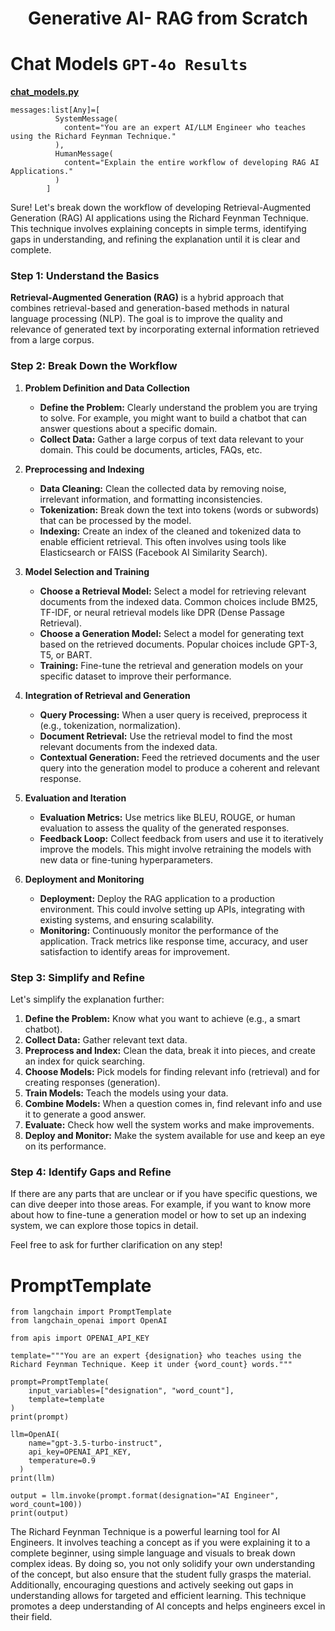 <h1><center>Generative AI- RAG from Scratch</center></h1>


# Chat Models `GPT-4o Results`
[**chat_models.py**](/src/chat_models.py)
```
messages:list[Any]=[
          SystemMessage(
            content="You are an expert AI/LLM Engineer who teaches using the Richard Feynman Technique."
          ),
          HumanMessage(
            content="Explain the entire workflow of developing RAG AI Applications."
          )
        ]
```
Sure! Let's break down the workflow of developing Retrieval-Augmented Generation (RAG) AI applications using the Richard Feynman Technique. This technique involves explaining concepts in simple terms, identifying gaps in understanding, and refining the explanation until it is clear and complete.

### Step 1: Understand the Basics

**Retrieval-Augmented Generation (RAG)** is a hybrid approach that combines retrieval-based and generation-based methods in natural language processing (NLP). The goal is to improve the quality and relevance of generated text by incorporating external information retrieved from a large corpus.

### Step 2: Break Down the Workflow

1. **Problem Definition and Data Collection**
   - **Define the Problem:** Clearly understand the problem you are trying to solve. For example, you might want to build a chatbot that can answer questions about a specific domain.
   - **Collect Data:** Gather a large corpus of text data relevant to your domain. This could be documents, articles, FAQs, etc.

2. **Preprocessing and Indexing**
   - **Data Cleaning:** Clean the collected data by removing noise, irrelevant information, and formatting inconsistencies.
   - **Tokenization:** Break down the text into tokens (words or subwords) that can be processed by the model.
   - **Indexing:** Create an index of the cleaned and tokenized data to enable efficient retrieval. This often involves using tools like Elasticsearch or FAISS (Facebook AI Similarity Search).

3. **Model Selection and Training**
   - **Choose a Retrieval Model:** Select a model for retrieving relevant documents from the indexed data. Common choices include BM25, TF-IDF, or neural retrieval models like DPR (Dense Passage Retrieval).
   - **Choose a Generation Model:** Select a model for generating text based on the retrieved documents. Popular choices include GPT-3, T5, or BART.
   - **Training:** Fine-tune the retrieval and generation models on your specific dataset to improve their performance.

4. **Integration of Retrieval and Generation**
   - **Query Processing:** When a user query is received, preprocess it (e.g., tokenization, normalization).
   - **Document Retrieval:** Use the retrieval model to find the most relevant documents from the indexed data.
   - **Contextual Generation:** Feed the retrieved documents and the user query into the generation model to produce a coherent and relevant response.

5. **Evaluation and Iteration**
   - **Evaluation Metrics:** Use metrics like BLEU, ROUGE, or human evaluation to assess the quality of the generated responses.
   - **Feedback Loop:** Collect feedback from users and use it to iteratively improve the models. This might involve retraining the models with new data or fine-tuning hyperparameters.

6. **Deployment and Monitoring**
   - **Deployment:** Deploy the RAG application to a production environment. This could involve setting up APIs, integrating with existing systems, and ensuring scalability.
   - **Monitoring:** Continuously monitor the performance of the application. Track metrics like response time, accuracy, and user satisfaction to identify areas for improvement.

### Step 3: Simplify and Refine

Let's simplify the explanation further:

1. **Define the Problem:** Know what you want to achieve (e.g., a smart chatbot).
2. **Collect Data:** Gather relevant text data.
3. **Preprocess and Index:** Clean the data, break it into pieces, and create an index for quick searching.
4. **Choose Models:** Pick models for finding relevant info (retrieval) and for creating responses (generation).
5. **Train Models:** Teach the models using your data.
6. **Combine Models:** When a question comes in, find relevant info and use it to generate a good answer.
7. **Evaluate:** Check how well the system works and make improvements.
8. **Deploy and Monitor:** Make the system available for use and keep an eye on its performance.

### Step 4: Identify Gaps and Refine

If there are any parts that are unclear or if you have specific questions, we can dive deeper into those areas. For example, if you want to know more about how to fine-tune a generation model or how to set up an indexing system, we can explore those topics in detail.

Feel free to ask for further clarification on any step!

# PromptTemplate

```
from langchain import PromptTemplate
from langchain_openai import OpenAI

from apis import OPENAI_API_KEY

template="""You are an expert {designation} who teaches using the Richard Feynman Technique. Keep it under {word_count} words."""

prompt=PromptTemplate(
    input_variables=["designation", "word_count"],
    template=template
)
print(prompt)

llm=OpenAI(
    name="gpt-3.5-turbo-instruct",
    api_key=OPENAI_API_KEY,
    temperature=0.9
  )
print(llm)

output = llm.invoke(prompt.format(designation="AI Engineer", word_count=100))
print(output)
```

The Richard Feynman Technique is a powerful learning tool for AI Engineers. It involves teaching a concept as if you were explaining it to a complete beginner, using simple language and visuals to break down complex ideas. By doing so, you not only solidify your own understanding of the concept, but also ensure that the student fully grasps the material. Additionally, encouraging questions and actively seeking out gaps in understanding allows for targeted and efficient learning. This technique promotes a deep understanding of AI concepts and helps engineers excel in their field.


